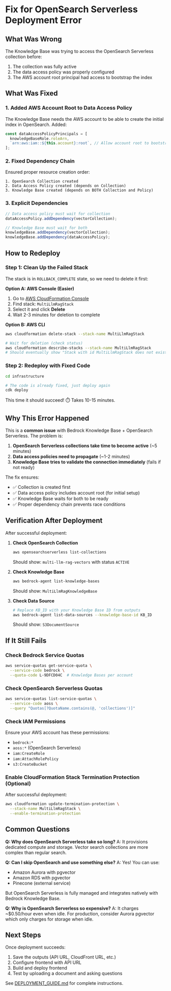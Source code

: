 # Fix for OpenSearch Serverless Deployment Error

## What Was Wrong

The Knowledge Base was trying to access the OpenSearch Serverless collection before:
1. The collection was fully active
2. The data access policy was properly configured
3. The AWS account root principal had access to bootstrap the index

## What Was Fixed

### 1. Added AWS Account Root to Data Access Policy
The Knowledge Base needs the AWS account to be able to create the initial index in OpenSearch. Added:
```typescript
const dataAccessPolicyPrincipals = [
  knowledgeBaseRole.roleArn,
  `arn:aws:iam::${this.account}:root`, // Allow account root to bootstrap
];
```

### 2. Fixed Dependency Chain
Ensured proper resource creation order:
```
1. OpenSearch Collection created
2. Data Access Policy created (depends on Collection)
3. Knowledge Base created (depends on BOTH Collection and Policy)
```

### 3. Explicit Dependencies
```typescript
// Data access policy must wait for collection
dataAccessPolicy.addDependency(vectorCollection);

// Knowledge Base must wait for both
knowledgeBase.addDependency(vectorCollection);
knowledgeBase.addDependency(dataAccessPolicy);
```

## How to Redeploy

### Step 1: Clean Up the Failed Stack

The stack is in `ROLLBACK_COMPLETE` state, so we need to delete it first:

**Option A: AWS Console (Easier)**
1. Go to [AWS CloudFormation Console](https://console.aws.amazon.com/cloudformation/)
2. Find stack: `MultiLlmRagStack`
3. Select it and click **Delete**
4. Wait 2-3 minutes for deletion to complete

**Option B: AWS CLI**
```bash
aws cloudformation delete-stack --stack-name MultiLlmRagStack

# Wait for deletion (check status)
aws cloudformation describe-stacks --stack-name MultiLlmRagStack
# Should eventually show "Stack with id MultiLlmRagStack does not exist"
```

### Step 2: Redeploy with Fixed Code

```bash
cd infrastructure

# The code is already fixed, just deploy again
cdk deploy
```

This time it should succeed! ⏱️ Takes 10-15 minutes.

## Why This Error Happened

This is a **common issue** with Bedrock Knowledge Base + OpenSearch Serverless. The problem is:

1. **OpenSearch Serverless collections take time to become active** (~5 minutes)
2. **Data access policies need to propagate** (~1-2 minutes)
3. **Knowledge Base tries to validate the connection immediately** (fails if not ready)

The fix ensures:
- ✅ Collection is created first
- ✅ Data access policy includes account root (for initial setup)
- ✅ Knowledge Base waits for both to be ready
- ✅ Proper dependency chain prevents race conditions

## Verification After Deployment

After successful deployment:

1. **Check OpenSearch Collection**
   ```bash
   aws opensearchserverless list-collections
   ```
   Should show: `multi-llm-rag-vectors` with status `ACTIVE`

2. **Check Knowledge Base**
   ```bash
   aws bedrock-agent list-knowledge-bases
   ```
   Should show: `MultiLlmRagKnowledgeBase`

3. **Check Data Source**
   ```bash
   # Replace KB_ID with your Knowledge Base ID from outputs
   aws bedrock-agent list-data-sources --knowledge-base-id KB_ID
   ```
   Should show: `S3DocumentSource`

## If It Still Fails

### Check Bedrock Service Quotas
```bash
aws service-quotas get-service-quota \
  --service-code bedrock \
  --quota-code L-9DFCD04C  # Knowledge Bases per account
```

### Check OpenSearch Serverless Quotas
```bash
aws service-quotas list-service-quotas \
  --service-code aoss \
  --query "Quotas[?QuotaName.contains(@, 'collections')]"
```

### Check IAM Permissions
Ensure your AWS account has these permissions:
- `bedrock:*`
- `aoss:*` (OpenSearch Serverless)
- `iam:CreateRole`
- `iam:AttachRolePolicy`
- `s3:CreateBucket`

### Enable CloudFormation Stack Termination Protection (Optional)
After successful deployment:
```bash
aws cloudformation update-termination-protection \
  --stack-name MultiLlmRagStack \
  --enable-termination-protection
```

## Common Questions

**Q: Why does OpenSearch Serverless take so long?**
A: It provisions dedicated compute and storage. Vector search collections are more complex than regular search.

**Q: Can I skip OpenSearch and use something else?**
A: Yes! You can use:
- Amazon Aurora with pgvector
- Amazon RDS with pgvector
- Pinecone (external service)

But OpenSearch Serverless is fully managed and integrates natively with Bedrock Knowledge Base.

**Q: Why is OpenSearch Serverless so expensive?**
A: It charges ~$0.50/hour even when idle. For production, consider Aurora pgvector which only charges for storage when idle.

## Next Steps

Once deployment succeeds:
1. Save the outputs (API URL, CloudFront URL, etc.)
2. Configure frontend with API URL
3. Build and deploy frontend
4. Test by uploading a document and asking questions

See [DEPLOYMENT_GUIDE.md](DEPLOYMENT_GUIDE.md) for complete instructions.
